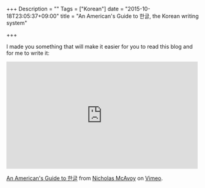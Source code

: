 +++
Description = ""
Tags = ["Korean"]
date = "2015-10-18T23:05:37+09:00"
title = "An American's Guide to 한글, the Korean writing system"

+++

I made you something that will make it easier for you to read this blog and for me to write it:

<iframe src="https://player.vimeo.com/video/142781164" width="500" height="281" frameborder="0" webkitallowfullscreen mozallowfullscreen allowfullscreen></iframe> <p><a href="https://vimeo.com/142781164">An American&#039;s Guide to 한글</a> from <a href="https://vimeo.com/ohbadiah">Nicholas McAvoy</a> on <a href="https://vimeo.com">Vimeo</a>.</p>

